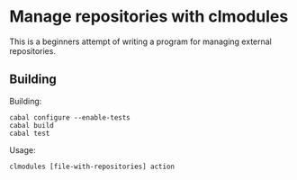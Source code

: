 Manage repositories with clmodules
============

This is a beginners attempt of writing a program for managing external repositories.

Building
---

Building:

    cabal configure --enable-tests
    cabal build
    cabal test

Usage:

    clmodules [file-with-repositories] action
